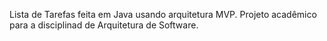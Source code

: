 Lista de Tarefas feita em Java usando arquitetura MVP.
Projeto acadêmico para a disciplinad de Arquitetura de Software.
